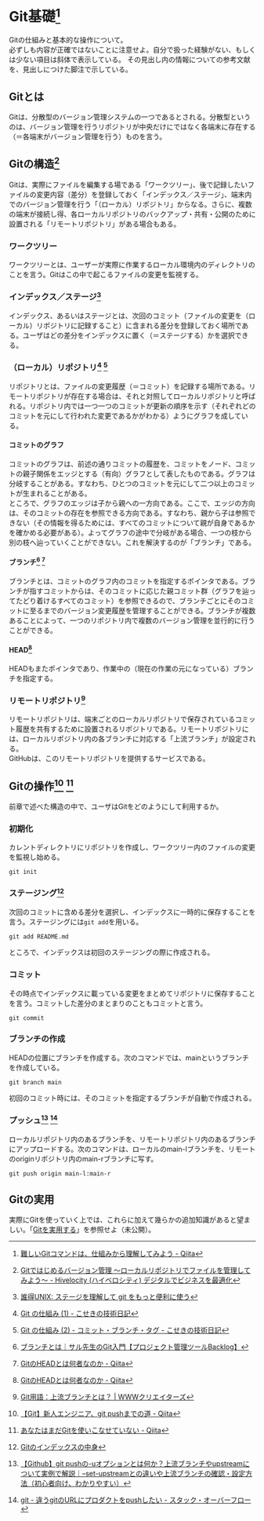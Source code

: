<!-- TODO:
* コメントアウトした疑問の解消
* 用語の統一：保存、保管、記録など

対象がブランチでなくともよい、という記述を除外するとわかりやすくなるか
 -->

# Git基礎[^0]
Gitの仕組みと基本的な操作について。  
必ずしも内容が正確ではないことに注意せよ。自分で扱った経験がない、もしくは少ない項目は斜体で表示している。
その見出し内の情報についての参考文献を、見出しにつけた脚注で示している。


## Gitとは
Gitは、分散型のバージョン管理システムの一つであるとされる。分散型というのは、バージョン管理を行うリポジトリが中央だけにではなく各端末に存在する（＝各端末がバージョン管理を行う）ものを言う。


## Gitの構造[^0-2]
Gitは、実際にファイルを編集する場である「ワークツリー」、後で記録したいファイルの変更内容（差分）を登録しておく「インデックス／ステージ」、端末内でのバージョン管理を行う「（ローカル）リポジトリ」からなる。さらに、複数の端末が接続し得、各ローカルリポジトリのバックアップ・共有・公開のために設置される「リモートリポジトリ」がある場合もある。

### ワークツリー
ワークツリーとは、ユーザーが実際に作業するローカル環境内のディレクトリのことを言う。Gitはこの中で起こるファイルの変更を監視する。

### インデックス／ステージ[^1]
インデックス、あるいはステージとは、次回のコミット（ファイルの変更を（ローカル）リポジトリに記録すること）に含まれる差分を登録しておく場所である。ユーザはどの差分をインデックスに置く（＝ステージする）かを選択できる。

### （ローカル）リポジトリ[^2] [^3]
リポジトリとは、ファイルの変更履歴（＝コミット）を記録する場所である。リモートリポジトリが存在する場合は、それと対照してローカルリポジトリと呼ばれる。リポジトリ内では一つ一つのコミットが更新の順序を示す（それぞれどのコミットを元にして行われた変更であるかがわかる）ようにグラフを成している。

#### コミットのグラフ
コミットのグラフは、前述の通りコミットの履歴を、コミットをノード、コミットの親子関係をエッジとする（有向）グラフとして表したものである。グラフは分岐することがある。すなわち、ひとつのコミットを元にして二つ以上のコミットが生まれることがある。  
ところで、グラフのエッジは子から親への一方向である。ここで、エッジの方向は、そのコミットの存在を参照できる方向である。すなわち、親から子は参照できない（その情報を得るためには、すべてのコミットについて親が自身であるかを確かめる必要がある）。よってグラフの途中で分岐がある場合、一つの枝から別の枝へ辿っていくことができない。これを解決するのが「ブランチ」である。

<!-- これを解決する以外の目的にも使えることを書いているのがややこしい？ -->

#### ブランチ[^3-2] [^4]
ブランチとは、コミットのグラフ内のコミットを指定するポインタである。ブランチが指すコミットからは、そのコミットに応じた親コミット群（グラフを辿ってたどり着けるすべてのコミット）を参照できるので、ブランチごとにそのコミットに至るまでのバージョン変更履歴を管理することができる。ブランチが複数あることによって、一つのリポジトリ内で複数のバージョン管理を並行的に行うことができる。

<!-- 分岐も監視できるようになるということと、複数のバージョン管理を並立できるということを分けて記述する。後者はグラフの分岐の部分で述べるべきか。 -->

#### HEAD[^4]
HEADもまたポインタであり、作業中の（現在の作業の元になっている）ブランチを指定する。

### リモートリポジトリ[^7]
リモートリポジトリは、端末ごとのローカルリポジトリで保存されているコミット履歴を共有するために設置されるリポジトリである。リモートリポジトリには、ローカルリポジトリ内の各ブランチに対応する「上流ブランチ」が設定される。  
GitHubは、このリモートリポジトリを提供するサービスである。


## Gitの操作[^8] [^9]
前章で述べた構造の中で、ユーザはGitをどのようにして利用するか。

### 初期化
カレントディレクトリにリポジトリを作成し、ワークツリー内のファイルの変更を監視し始める。
```
git init
```

### ステージング[^10]
次回のコミットに含める差分を選択し、インデックスに一時的に保存することを言う。ステージングには`git add`を用いる。
```
git add README.md
```
ところで、インデックスは初回のステージングの際に作成される。

### コミット
その時点でインデックスに載っている変更をまとめてリポジトリに保存することを言う。コミットした差分のまとまりのこともコミットと言う。
```
git commit
```

### ブランチの作成
HEADの位置にブランチを作成する。次のコマンドでは、mainというブランチを作成している。
```
git branch main
```
初回のコミット時には、そのコミットを指定するブランチが自動で作成される。

<!-- 現状この項目は使い所がない -->
<!-- これによって分岐を管理できるよ！　と言わないといけない -->

### プッシュ[^11] [^12]
ローカルリポジトリ内のあるブランチを、リモートリポジトリ内のあるブランチにアップロードする。次のコマンドは、ローカルのmain-lブランチを、リモートのoriginリポジトリ内のmain-rブランチに写す。
```
git push origin main-l:main-r
```

## Gitの実用
実際にGitを使っていく上では、これらに加えて幾らかの追加知識があると望ましい。「[Gitを実用する](./utilise-git.md)」を参照せよ（未公開）。


[^0]: [難しいGitコマンドは、仕組みから理解してみよう - Qiita](https://qiita.com/_ha1f/items/2dca1047c57d4f0bd465)  
[^0-2]: [Gitではじめるバージョン管理 〜ローカルリポジトリでファイルを管理してみよう〜 - Hivelocity (ハイベロシティ) デジタルでビジネスを最適化](https://prograshi.com/general/git/create-a-new-repository-on-the-command-line/)  
[^1]: [誰得UNIX: ステージを理解して git をもっと便利に使う](http://daretoku-unix.blogspot.com/2009/08/git.html)  
[^2]: [Git の仕組み (1) - こせきの技術日記](https://koseki.hatenablog.com/entry/2014/04/22/inside-git-1)  
[^3]: [Git の仕組み (2) - コミット・ブランチ・タグ - こせきの技術日記](https://koseki.hatenablog.com/entry/2014/06/11/inside-git-2)  
[^3-2]: [ブランチとは｜サル先生のGit入門【プロジェクト管理ツールBacklog】](https://backlog.com/ja/git-tutorial/stepup/01/)  
[^4]: [GitのHEADとは何者なのか - Qiita](https://qiita.com/ymzkjpx/items/00ff664da60c37458aaa)  
[^5]: [Git で「追跡ブランチ」って言うのやめましょう - Qiita](https://qiita.com/uasi/items/69368c17c79e99aaddbf)  
[^6]: [【初心者向け】git fetch、git merge、git pullの違いについて - Qiita](https://qiita.com/wann/items/688bc17460a457104d7d)  
[^7]: [Git用語：上流ブランチとは？ \| WWWクリエイターズ](https://www-creators.com/archives/4931)  
[^8]: [【Git】新人エンジニア、git pushまでの道 - Qiita](https://qiita.com/yukibe/items/9ef9d54f2e7d53cfb51c)  
[^9]: [あなたはまだGitを使いこなせていない - Qiita](https://qiita.com/hitochan/items/32f43181a3e7db342188)  
[^10]: [Gitのインデックスの中身](https://zenn.dev/kaityo256/articles/inside_the_index)  
[^11]: [【Github】git pushの-uオプションとは何か？上流ブランチやupstreamについて実例で解説｜–set-upstreamとの違いや上流ブランチの確認・設定方法（初心者向け、わかりやすい）](https://prograshi.com/general/git/git-push-u-upstream/)  
[^12]: [git - 違うgitのURLにプロダクトをpushしたい - スタック・オーバーフロー](https://ja.stackoverflow.com/questions/42216/%E9%81%95%E3%81%86git%E3%81%AEurl%E3%81%AB%E3%83%97%E3%83%AD%E3%83%80%E3%82%AF%E3%83%88%E3%82%92push%E3%81%97%E3%81%9F%E3%81%84)  
